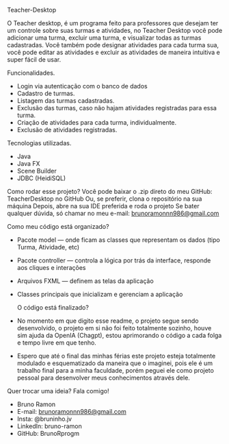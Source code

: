 Teacher-Desktop

O Teacher desktop, é um programa feito para professores que desejam ter um controle sobre suas turmas e atividades, no Teacher Desktop você pode adicionar uma turma, excluir uma turma, e visualizar todas as turmas cadastradas.
Você também pode designar atividades para cada turma sua, você pode editar as atividades e excluir as atividades de maneira intuitiva e super fácil de usar.

Funcionalidades.
- Login via autenticação com o banco de dados
- Cadastro de turmas.
- Listagem das turmas cadastradas.
- Exclusão das turmas, caso não hajam atividades registradas para essa turma.
- Criação de atividades para cada turma, individualmente.
- Exclusão de atividades registradas.

Tecnologias utilizadas.
- Java
- Java FX
- Scene Builder
- JDBC (HeidiSQL)

Como rodar esse projeto?
Você pode baixar o .zip direto do meu GitHub: TeacherDesktop no GitHub
Ou, se preferir, clona o repositório na sua máquina
Depois, abre na sua IDE preferida e roda o projeto
Se bater qualquer dúvida, só chamar no meu e-mail: brunoramonnn986@gmail.com
  
Como meu código está organizado?
- Pacote model — onde ficam as classes que representam os dados (tipo Turma, Atividade, etc)
- Pacote controller — controla a lógica por trás da interface, responde aos cliques e interações
- Arquivos FXML — definem as telas da aplicação
- Classes principais que inicializam e gerenciam a aplicação
  
  O código está finalizado?
- No momento em que digito esse readme, o projeto segue sendo desenvolvido, o projeto em si não foi feito totalmente sozinho, houve sim ajuda da OpenIA (Chagpt), estou aprimorando o código a cada folga e tempo livre em que tenho.
- Espero que até o final das minhas férias este projeto esteja totalmente modulado e esquematizado da maneira que o imaginei, pois ele é um trabalho final para a minha faculdade, porém peguei ele como projeto pessoal para desenvolver meus conhecimentos através dele.

Quer trocar uma ideia?
Fala comigo!
- Bruno Ramon
- E-mail: brunoramonnn986@gmail.com
- Insta: @bruninho.jv
- LinkedIn: bruno-ramon
- GitHub: BrunoRprogm
